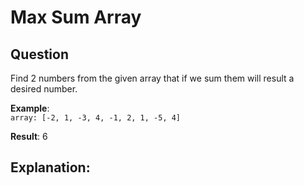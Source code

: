 # Max Sum Array

## Question
Find 2 numbers from the given array that if we sum them will result a desired number.  

**Example**:  
`array: [-2, 1, -3, 4, -1, 2, 1, -5, 4]`  

**Result**: 6

## Explanation:
